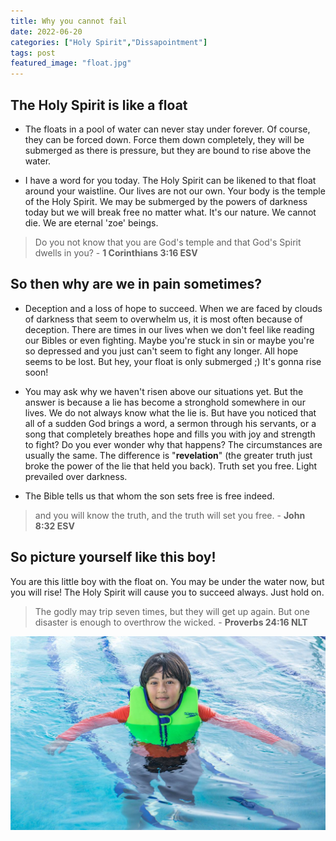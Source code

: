 ```yaml
---
title: Why you cannot fail
date: 2022-06-20
categories: ["Holy Spirit","Dissapointment"]
tags: post
featured_image: "float.jpg"
---
```



## The Holy Spirit is like a float

- The floats in a pool of water can never stay under forever. Of course, they can be forced down. Force them down completely, they will be submerged as there is pressure, but they are bound to rise above the water.

- I have a word for you today. The Holy Spirit can be likened to that float around your waistline. Our lives are not our own. Your body is the temple of the Holy Spirit. We may be submerged by the powers of darkness today but we will break free no matter what. It's our nature. We cannot die. We are eternal 'zoe' beings.

> Do you not know that you are God's temple and that God's Spirit dwells in you? - **1 Corinthians 3:16 ESV**


## So then why are we in pain sometimes?

- Deception and a loss of hope to succeed. When we are faced by clouds of darkness that seem to overwhelm us, it is most often because of deception. There are times in our lives when we don't feel like reading our Bibles or even fighting. Maybe you're stuck in sin or maybe you're so depressed and you just can't seem to fight any longer. All hope seems to be lost. But hey, your float is only submerged ;) It's gonna rise soon!

- You may ask why we haven't risen above our situations yet. But the answer is because a lie has become a stronghold somewhere in our lives. We do not always know what the lie is. But have you noticed that all of a sudden God brings a word, a sermon through his servants, or a song that completely breathes hope and fills you with joy and strength to fight? Do you ever wonder why that happens? The circumstances are usually the same. The difference is "**revelation**" (the greater truth just broke the power of the lie that held you back). Truth set you free. Light prevailed over darkness.

- The Bible tells us that whom the son sets free is free indeed. 

> and you will know the truth, and the truth will set you free. - **John 8:32 ESV**


## So picture yourself like this boy!

You are this little boy with the float on. You may be under the water now, but you will rise! The Holy Spirit will cause you to succeed always. Just hold on.

> The godly may trip seven times, but they will get up again. But one disaster is enough to overthrow the wicked. - **Proverbs 24:16 NLT**


![Float](/img/blog/swimming-float.jpg)